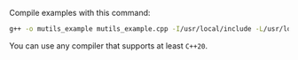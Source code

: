 Compile examples with this command:
```sh
g++ -o mutils_example mutils_example.cpp -I/usr/local/include -L/usr/local/lib -lmutils
```

You can use any compiler that supports at least `C++20`.